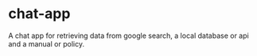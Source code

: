 # chat-app
A chat app for retrieving data from google search, a local database or api and a manual or policy.
